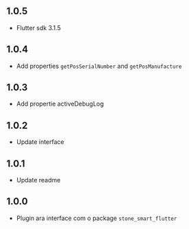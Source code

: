 ## 1.0.5

- Flutter sdk 3.1.5

## 1.0.4

- Add properties `getPosSerialNumber` and `getPosManufacture`

## 1.0.3

- Add propertie activeDebugLog

## 1.0.2

- Update interface

## 1.0.1

- Update readme

## 1.0.0

- Plugin ara interface com o package `stone_smart_flutter`
